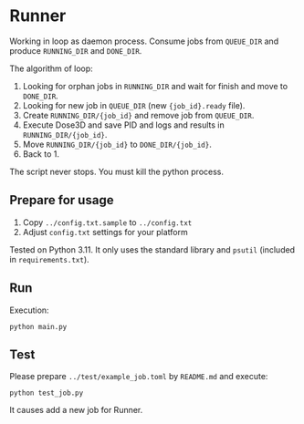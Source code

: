 # Runner

Working in loop as daemon process. Consume jobs from `QUEUE_DIR` and produce `RUNNING_DIR` and `DONE_DIR`.

The algorithm of loop:
1. Looking for orphan jobs in `RUNNING_DIR` and wait for finish and move to `DONE_DIR`.
2. Looking for new job in `QUEUE_DIR` (new `{job_id}.ready` file).
3. Create `RUNNING_DIR/{job_id}` and remove job from `QUEUE_DIR`.
4. Execute Dose3D and save PID and logs and results in `RUNNING_DIR/{job_id}`.
5. Move `RUNNING_DIR/{job_id}` to `DONE_DIR/{job_id}`.
6. Back to 1.

The script never stops. You must kill the python process.

## Prepare for usage

1. Copy `../config.txt.sample` to `../config.txt`
2. Adjust `config.txt` settings for your platform

Tested on Python 3.11. It only uses the standard library and `psutil` (included in `requirements.txt`).

## Run
 
Execution:
```
python main.py
```

## Test

Please prepare `../test/example_job.toml` by `README.md` and execute:

```
python test_job.py
```

It causes add a new job for Runner.
